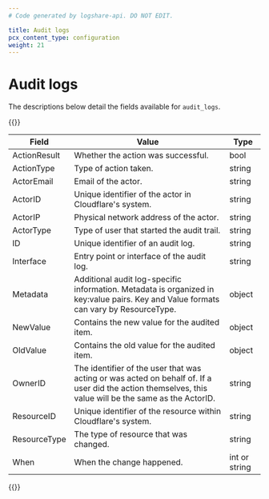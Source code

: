 ```yaml
---
# Code generated by logshare-api. DO NOT EDIT.

title: Audit logs
pcx_content_type: configuration
weight: 21
---
```


# Audit logs

The descriptions below detail the fields available for `audit_logs`.

{{<table-wrap>}}

| Field | Value | Type |
| -- | -- | -- |
| ActionResult | Whether the action was successful. | bool |
| ActionType | Type of action taken. | string |
| ActorEmail | Email of the actor. | string |
| ActorID | Unique identifier of the actor in Cloudflare's system. | string |
| ActorIP | Physical network address of the actor. | string |
| ActorType | Type of user that started the audit trail. | string |
| ID | Unique identifier of an audit log. | string |
| Interface | Entry point or interface of the audit log. | string |
| Metadata | Additional audit log-specific information. Metadata is organized in key:value pairs. Key and Value formats can vary by ResourceType. | object |
| NewValue | Contains the new value for the audited item. | object |
| OldValue | Contains the old value for the audited item. | object |
| OwnerID | The identifier of the user that was acting or was acted on behalf of. If a user did the action themselves, this value will be the same as the ActorID. | string |
| ResourceID | Unique identifier of the resource within Cloudflare's system. | string |
| ResourceType | The type of resource that was changed. | string |
| When | When the change happened. | int or string |

{{</table-wrap>}}
